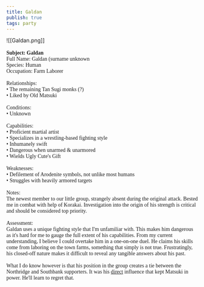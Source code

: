```yaml
---
title: Galdan
publish: true
tags: party
---
```

![[Galdan.png]]
<span style="font-family: 'Lucida Handwriting'; font-optical-sizing: auto; font-style: normal; word-break: break-word;"><br><br>**Subject: Galdan**<br>Full Name: Galdan (surname unknown<br>Species: Human<br>Occupation: Farm Laborer<br><br>Relationships:
<br><span>&bull;</span> The remaining Tan Sugi monks (?)
<br><span>&bull;</span> Liked by Old Matsuki
<br><br>
Conditions:
<br><span>&bull;</span> Unknown
<br><br>
Capabilities:
<br><span>&bull;</span> Proficient martial artist
<br><span>&bull;</span> Specializes in a wrestling-based fighting style
<br><span>&bull;</span> Inhumanely swift
<br><span>&bull;</span> Dangerous when unarmed & unarmored
<br><span>&bull;</span> Wields Ugly Cute's Gift
<br><br>
Weaknesses:
<br><span>&bull;</span> Defilement of Arodenite symbols, not unlike most humans
<br><span>&bull;</span> Struggles with heavily armored targets
<br><br>
Notes: 
<br>The newest member to our little group, strangely absent during the original attack. Bested me in combat with help of Korakai. Investigation into the origin of his strength is critical and should be considered top priority.
<br><br>Assessment: 
<br>Galdan uses a unique fighting style that I'm unfamiliar with. This makes him dangerous as it's hard for me to gauge the full extent of his capabilities. From my current understanding, I believe I could overtake him in a one-on-one duel. He claims his skills come from laboring on the town farms, something that simply is not true. Frustratingly, his closed-off nature makes it difficult to reveal any tangible answers about his past.<br><br>What I do know however is that his position in the group creates a tie between the Northridge and Southbank supporters. It was his <u>direct</u> influence that kept Matsuki in power. He'll learn to regret that.</span>